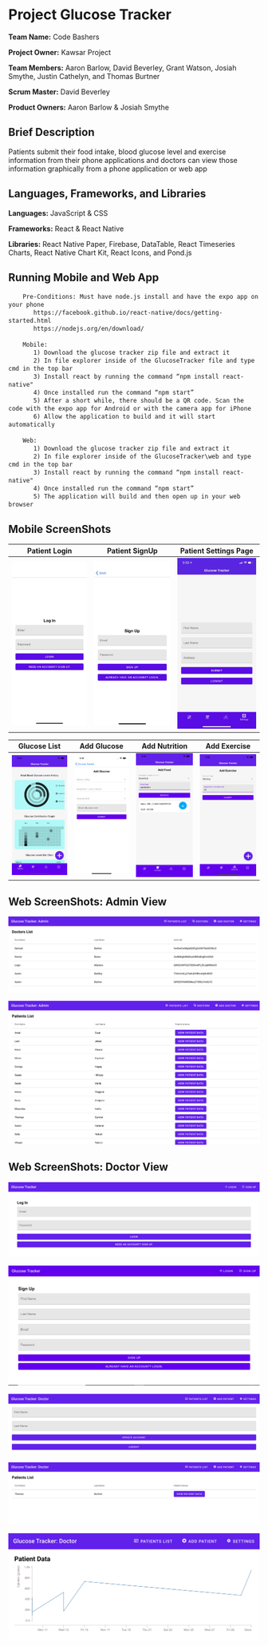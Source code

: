 # Project Glucose Tracker
**Team Name:** Code Bashers

**Project Owner:** Kawsar Project

**Team Members:** Aaron Barlow, David Beverley, Grant Watson, Josiah Smythe, Justin Cathelyn, and Thomas Burtner

**Scrum Master:** David Beverley

**Product Owners:** Aaron Barlow & Josiah Smythe

## Brief Description
Patients submit their food intake, blood glucose level and exercise information from their phone applications and doctors can view those information graphically from a phone application or web app


## Languages, Frameworks, and Libraries
**Languages:** JavaScript & CSS

**Frameworks:** React & React Native

**Libraries:** React Native Paper, Firebase, DataTable, React Timeseries Charts, React Native Chart Kit, React Icons, and Pond.js

## Running Mobile and Web App
		Pre-Conditions: Must have node.js install and have the expo app on your phone
		   https://facebook.github.io/react-native/docs/getting-started.html
		   https://nodejs.org/en/download/

		Mobile:
		   1) Download the glucose tracker zip file and extract it
		   2) In file explorer inside of the GlucoseTracker file and type cmd in the top bar
		   3) Install react by running the command “npm install react-native"
		   4) Once installed run the command “npm start”
		   5) After a short while, there should be a QR code. Scan the code with the expo app for Android or with the camera app for iPhone
		   6) Allow the application to build and it will start automatically

		Web:
		   1) Download the glucose tracker zip file and extract it
		   2) In file explorer inside of the GlucoseTracker\web and type cmd in the top bar
		   3) Install react by running the command “npm install react-native"
		   4) Once installed run the command “npm start”
		   5) The application will build and then open up in your web browser

## Mobile ScreenShots
Patient Login             |  Patient SignUp							|  Patient Settings Page
:-------------------------:|:-------------------------:|:-------------------------:
![](screenshots/mobile/PatientLogin.jpg)  |  ![](screenshots/mobile/PatientSignUp.jpg) | ![](screenshots/mobile/PatientSettings.jpg)

Glucose List             | Add Glucose							|  Add Nutrition | Add Exercise
:-------------------------:|:-------------------------:|:-------------------------: |:-------------------------:
![](screenshots/mobile/glucoseList.png)  |  ![](screenshots/mobile/addGlucose.png) | ![](screenshots/mobile/nutrition.png) | ![](screenshots/mobile/exercise.png)

## Web ScreenShots: Admin View
![doctor list](screenshots/web/doctorsList.png)

![all patients](screenshots/web/allPatients.png)

## Web ScreenShots: Doctor View
![web login](screenshots/web/login.png)

![web signup](screenshots/web/WebSignUp.PNG)

![settings](screenshots/web/settingsPage.png)

![patient list](screenshots/web/patientList.png)

![patient data](screenshots/web/patientData.png)
